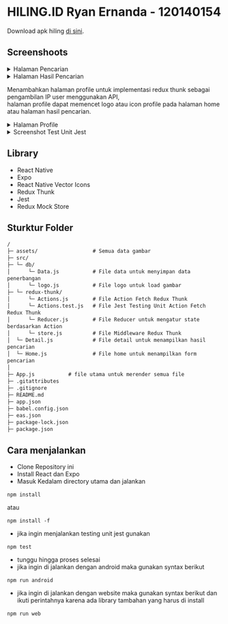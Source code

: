 # HILING.ID Ryan Ernanda - 120140154

Download apk hiling <a href="#">di sini</a>.

## Screenshoots

<details>
<summary>Halaman Pencarian</summary>

<img src="assets/home.jpg" width="200px">

</details>

<details>
<summary>Halaman Hasil Pencarian</summary>

<img src="assets/detail.jpg" width="200px">

</details>

Menambahkan halaman profile untuk implementasi redux thunk sebagai pengambilan IP user menggunakan API, <br/>
halaman profile dapat memencet logo atau icon profile pada halaman home atau halaman hasil pencarian.

<details>
<summary>Halaman Profile</summary>

<img src="assets/profile.jpg" width="200px">

</details>

<details>
<summary>Screenshot Test Unit Jest</summary>

<img src="assets/jestTest.png" width="600px">

</details>

## Library

- React Native
- Expo
- React Native Vector Icons
- Redux Thunk
- Jest
- Redux Mock Store

## Sturktur Folder

```
/
├─ assets/                  # Semua data gambar
├─ src/
├─ └─ db/
│      └─ Data.js           # File data untuk menyimpan data penerbangan
│      └─ logo.js           # File logo untuk load gambar
├─ └─ redux-thunk/
│      └─ Actions.js        # File Action Fetch Redux Thunk
│      └─ Actions.test.js   # File Jest Testing Unit Action Fetch Redux Thunk
│      └─ Reducer.js        # File Reducer untuk mengatur state berdasarkan Action
│      └─ store.js          # File Middleware Redux Thunk
│  └─ Detail.js             # File detail untuk menampilkan hasil pencarian
│  └─ Home.js               # File home untuk menampilkan form pencarian
│
├─ App.js           # file utama untuk merender semua file
├─ .gitattributes
├─ .gitignore
├─ README.md
├─ app.json
├─ babel.config.json
├─ eas.json
├─ package-lock.json
├─ package.json
```

## Cara menjalankan

- Clone Repository ini
- Install React dan Expo
- Masuk Kedalam directory utama dan jalankan

```
npm install
```

atau

```
npm install -f
```

- jika ingin menjalankan testing unit jest gunakan

```
npm test
```

- tunggu hingga proses selesai
- jika ingin di jalankan dengan android maka gunakan syntax berikut

```
npm run android
```

- jika ingin di jalankan dengan website maka gunakan syntax berikut dan ikuti perintahnya karena ada library tambahan yang harus di install

```
npm run web
```
